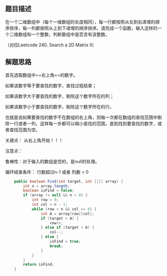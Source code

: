 ## 题目描述

在一个二维数组中（每个一维数组的长度相同），每一行都按照从左到右递增的顺序排序，每一列都按照从上到下递增的顺序排序。请完成一个函数，输入这样的一个二维数组和一个整数，判断数组中是否含有该整数。

（对应Leetcode  240. Search a 2D Matrix II）

## 解题思路

首先选取数组中==右上角==的数字。

如果该数字等于要查找的数字，查找过程结束；

如果该数字大于要查找的数字，剔除这个数字所在的列；

如果该数字小于要查找的数字，剔除这个数字所在的行。

也就是说如果要查找的数字不在数组的右上角，则每一次都在数组的查找范围中剔除一行或者一列，这样每一步都可以缩小查找的范围，直到找到要查找的数字，或者查找范围为空。



关键点： 从右上角开始！！！ 

注意点：

鲁棒性：对于输入的数组是空的，是null的处理。

循环结束条件： 行数超过n-1  或者  列数  < 0 

```java
    public boolean Find(int target, int [][] array) {
        int n = array.length;
        boolean isFind = false;
        if (array != null && n > 0) {
            int row = 0;
            int col = n - 1;
            while (row < n && col >= 0) {
                int A = array[row][col];
                if (target > A) {
                    row++;
                } else if (target < A) {
                    col--;
                } else {
                    isFind = true;
                    break;
                }
            }
        }
        return isFind;
    }
```

